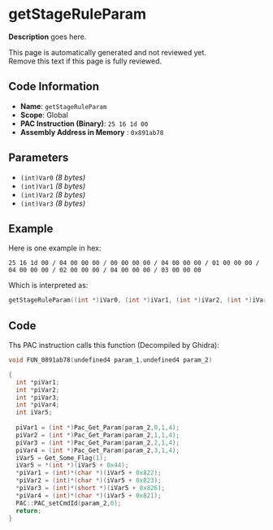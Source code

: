 # getStageRuleParam

**Description** goes here.

This page is automatically generated and not reviewed yet.<br>Remove this text if this page is fully reviewed.

## Code Information

- **Name**: `getStageRuleParam`
- **Scope**: Global
- **PAC Instruction (Binary)**: `25 16 1d 00`
- **Assembly Address in Memory** : `0x891ab78`

## Parameters

- `(int)Var0` *(8 bytes)*
- `(int)Var1` *(8 bytes)*
- `(int)Var2` *(8 bytes)*
- `(int)Var3` *(8 bytes)*

## Example

Here is one example in hex:

```25 16 1d 00 / 04 00 00 00 / 00 00 00 00 / 04 00 00 00 / 01 00 00 00 / 04 00 00 00 / 02 00 00 00 / 04 00 00 00 / 03 00 00 00```

Which is interpreted as:

```c
getStageRuleParam((int *)iVar0, (int *)iVar1, (int *)iVar2, (int *)iVar3)
```

## Code

Ths PAC instruction calls this function (Decompiled by Ghidra):

```c
void FUN_0891ab78(undefined4 param_1,undefined4 param_2)

{
  int *piVar1;
  int *piVar2;
  int *piVar3;
  int *piVar4;
  int iVar5;
  
  piVar1 = (int *)Pac_Get_Param(param_2,0,1,4);
  piVar2 = (int *)Pac_Get_Param(param_2,1,1,4);
  piVar3 = (int *)Pac_Get_Param(param_2,2,1,4);
  piVar4 = (int *)Pac_Get_Param(param_2,3,1,4);
  iVar5 = Get_Some_Flag(1);
  iVar5 = *(int *)(iVar5 + 0x44);
  *piVar1 = (int)*(char *)(iVar5 + 0x822);
  *piVar2 = (int)*(char *)(iVar5 + 0x823);
  *piVar3 = (int)*(short *)(iVar5 + 0x826);
  *piVar4 = (int)*(char *)(iVar5 + 0x821);
  PAC::PAC_setCmdId(param_2,0);
  return;
}
```

